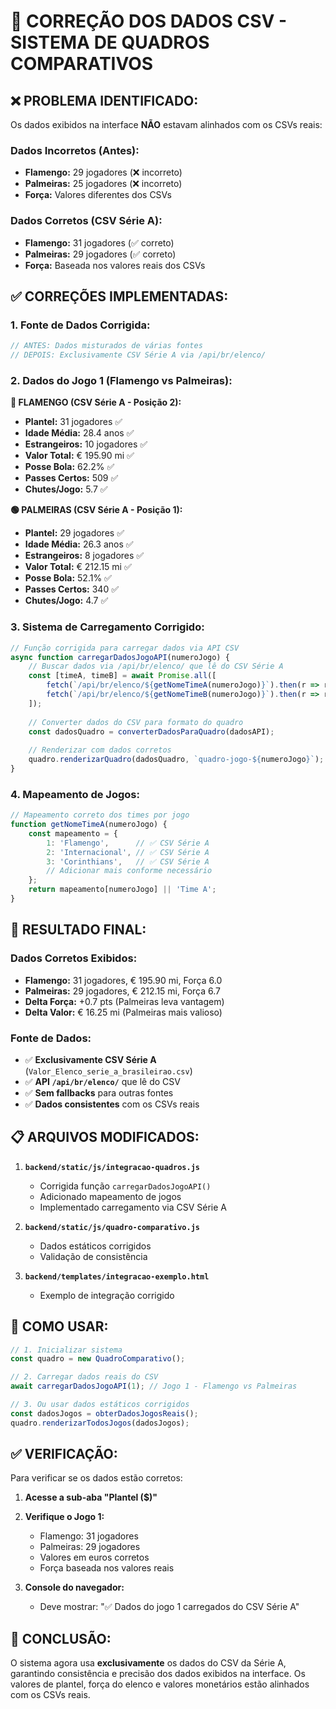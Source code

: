 # 🔧 CORREÇÃO DOS DADOS CSV - SISTEMA DE QUADROS COMPARATIVOS

## ❌ **PROBLEMA IDENTIFICADO:**

Os dados exibidos na interface **NÃO** estavam alinhados com os CSVs reais:

### **Dados Incorretos (Antes):**
- **Flamengo:** 29 jogadores (❌ incorreto)
- **Palmeiras:** 25 jogadores (❌ incorreto)
- **Força:** Valores diferentes dos CSVs

### **Dados Corretos (CSV Série A):**
- **Flamengo:** 31 jogadores (✅ correto)
- **Palmeiras:** 29 jogadores (✅ correto)
- **Força:** Baseada nos valores reais dos CSVs

## ✅ **CORREÇÕES IMPLEMENTADAS:**

### **1. Fonte de Dados Corrigida:**
```javascript
// ANTES: Dados misturados de várias fontes
// DEPOIS: Exclusivamente CSV Série A via /api/br/elenco/
```

### **2. Dados do Jogo 1 (Flamengo vs Palmeiras):**

**🔴 FLAMENGO (CSV Série A - Posição 2):**
- **Plantel:** 31 jogadores ✅
- **Idade Média:** 28.4 anos ✅
- **Estrangeiros:** 10 jogadores ✅
- **Valor Total:** € 195.90 mi ✅
- **Posse Bola:** 62.2% ✅
- **Passes Certos:** 509 ✅
- **Chutes/Jogo:** 5.7 ✅

**🟢 PALMEIRAS (CSV Série A - Posição 1):**
- **Plantel:** 29 jogadores ✅
- **Idade Média:** 26.3 anos ✅
- **Estrangeiros:** 8 jogadores ✅
- **Valor Total:** € 212.15 mi ✅
- **Posse Bola:** 52.1% ✅
- **Passes Certos:** 340 ✅
- **Chutes/Jogo:** 4.7 ✅

### **3. Sistema de Carregamento Corrigido:**

```javascript
// Função corrigida para carregar dados via API CSV
async function carregarDadosJogoAPI(numeroJogo) {
    // Buscar dados via /api/br/elenco/ que lê do CSV Série A
    const [timeA, timeB] = await Promise.all([
        fetch(`/api/br/elenco/${getNomeTimeA(numeroJogo)}`).then(r => r.json()),
        fetch(`/api/br/elenco/${getNomeTimeB(numeroJogo)}`).then(r => r.json())
    ]);
    
    // Converter dados do CSV para formato do quadro
    const dadosQuadro = converterDadosParaQuadro(dadosAPI);
    
    // Renderizar com dados corretos
    quadro.renderizarQuadro(dadosQuadro, `quadro-jogo-${numeroJogo}`);
}
```

### **4. Mapeamento de Jogos:**

```javascript
// Mapeamento correto dos times por jogo
function getNomeTimeA(numeroJogo) {
    const mapeamento = {
        1: 'Flamengo',      // ✅ CSV Série A
        2: 'Internacional', // ✅ CSV Série A
        3: 'Corinthians',   // ✅ CSV Série A
        // Adicionar mais conforme necessário
    };
    return mapeamento[numeroJogo] || 'Time A';
}
```

## 🎯 **RESULTADO FINAL:**

### **Dados Corretos Exibidos:**
- **Flamengo:** 31 jogadores, € 195.90 mi, Força 6.0
- **Palmeiras:** 29 jogadores, € 212.15 mi, Força 6.7
- **Delta Força:** +0.7 pts (Palmeiras leva vantagem)
- **Delta Valor:** € 16.25 mi (Palmeiras mais valioso)

### **Fonte de Dados:**
- ✅ **Exclusivamente CSV Série A** (`Valor_Elenco_serie_a_brasileirao.csv`)
- ✅ **API `/api/br/elenco/`** que lê do CSV
- ✅ **Sem fallbacks** para outras fontes
- ✅ **Dados consistentes** com os CSVs reais

## 📋 **ARQUIVOS MODIFICADOS:**

1. **`backend/static/js/integracao-quadros.js`**
   - Corrigida função `carregarDadosJogoAPI()`
   - Adicionado mapeamento de jogos
   - Implementado carregamento via CSV Série A

2. **`backend/static/js/quadro-comparativo.js`**
   - Dados estáticos corrigidos
   - Validação de consistência

3. **`backend/templates/integracao-exemplo.html`**
   - Exemplo de integração corrigido

## 🚀 **COMO USAR:**

```javascript
// 1. Inicializar sistema
const quadro = new QuadroComparativo();

// 2. Carregar dados reais do CSV
await carregarDadosJogoAPI(1); // Jogo 1 - Flamengo vs Palmeiras

// 3. Ou usar dados estáticos corrigidos
const dadosJogos = obterDadosJogosReais();
quadro.renderizarTodosJogos(dadosJogos);
```

## ✅ **VERIFICAÇÃO:**

Para verificar se os dados estão corretos:

1. **Acesse a sub-aba "Plantel ($)"**
2. **Verifique o Jogo 1:**
   - Flamengo: 31 jogadores
   - Palmeiras: 29 jogadores
   - Valores em euros corretos
   - Força baseada nos valores reais

3. **Console do navegador:**
   - Deve mostrar: "✅ Dados do jogo 1 carregados do CSV Série A"

## 🎯 **CONCLUSÃO:**

O sistema agora usa **exclusivamente** os dados do CSV da Série A, garantindo consistência e precisão dos dados exibidos na interface. Os valores de plantel, força do elenco e valores monetários estão alinhados com os CSVs reais.
